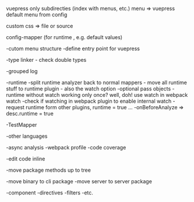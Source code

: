 
vuepress only subdirecties (index with menus, etc.)
menu => vuepress
default menu from config

custom css => file or source

config-mapper (for runtime , e.g. default values)

-cutom menu structure
    -define entry point for vuepress


-type linker
    - check double types

-grouped log

-runtime
    -split runtime analyzer back to normal mappers
    - move all runtime stuff to runtime plugin
    - also the watch option
    -optional pass objects
    -runtime without watch working only once? well, doh! use watch in webpack watch
    -check if watching in webpack plugin to enable internal watch
    -request runtime form other plugins, runtime = true ...
    -onBeforeAnalyze => desc.runtime = true


-TestMapper

-other languages

-async analysis
    -webpack profile
    -code coverage

-edit code inline

-move package methods up to tree

-move binary to cli package
-move server to server package


-component
    -directives
    -filters
    -etc.

